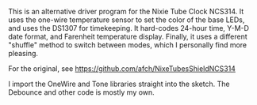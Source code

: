This is an alternative driver program for the Nixie Tube Clock NCS314.
It uses the one-wire temperature sensor to set the color of the base LEDs, 
and uses the DS1307 for timekeeping. It hard-codes 24-hour time, Y-M-D 
date format, and Farenheit temperature display. Finally, it uses a 
different "shuffle" method to switch between modes, which I personally 
find more pleasing.

For the original, see https://github.com/afch/NixeTubesShieldNCS314

I import the OneWire and Tone libraries straight into the sketch. The 
Debounce and other code is mostly my own.
